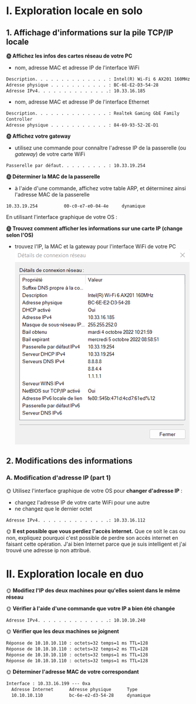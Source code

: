 # I. Exploration locale en solo
## 1. Affichage d'informations sur la pile TCP/IP locale
**🌞 Affichez les infos des cartes réseau de votre PC**
- nom, adresse MAC et adresse IP de l'interface WiFi
```
Description. . . . . . . . . . . . . . : Intel(R) Wi-Fi 6 AX201 160MHz
Adresse physique . . . . . . . . . . . : BC-6E-E2-D3-54-28
Adresse IPv4. . . . . . . . . . . . . .: 10.33.16.185
```
- nom, adresse MAC et adresse IP de l'interface Ethernet
```
Description. . . . . . . . . . . . . . : Realtek Gaming GbE Family Controller
Adresse physique . . . . . . . . . . . : 84-69-93-52-2E-D1
```
**🌞 Affichez votre gateway**

- utilisez une commande pour connaître l'adresse IP de la passerelle (ou *gateway*) de votre carte WiFi
```
Passerelle par défaut. . . . . . . . . : 10.33.19.254
```
**🌞 Déterminer la MAC de la passerelle**

- à l'aide d'une commande, affichez votre table ARP, et déterminez ainsi l'adresse MAC de la passerelle
```
10.33.19.254          00-c0-e7-e0-04-4e     dynamique
```
En utilisant l'interface graphique de votre OS :  

**🌞 Trouvez comment afficher les informations sur une carte IP (change selon l'OS)**

- trouvez l'IP, la MAC et la gateway pour l'interface WiFi de votre PC
![Details](./pics/DetailsWindows.png)

## 2. Modifications des informations
### A. Modification d'adresse IP (part 1)
🌞 Utilisez l'interface graphique de votre OS pour **changer d'adresse IP** :
- changez l'adresse IP de votre carte WiFi pour une autre
- ne changez que le dernier octet
```
Adresse IPv4. . . . . . . . . . . . . .: 10.33.16.112
```
🌞 **Il est possible que vous perdiez l'accès internet.** Que ce soit le cas ou non, expliquez pourquoi c'est possible de perdre son accès internet en faisant cette opération.
J'ai bien Internet parce que je suis intelligent et j'ai trouvé une adresse ip non attribué.

# II. Exploration locale en duo

🌞 **Modifiez l'IP des deux machines pour qu'elles soient dans le même réseau**

🌞 **Vérifier à l'aide d'une commande que votre IP a bien été changée**
```
Adresse IPv4. . . . . . . . . . . . . .: 10.10.10.240
```

🌞 **Vérifier que les deux machines se joignent**
```Envoi d’une requête 'Ping'  10.10.10.240 avec 32 octets de données :
Réponse de 10.10.10.110 : octets=32 temps=1 ms TTL=128
Réponse de 10.10.10.110 : octets=32 temps=2 ms TTL=128
Réponse de 10.10.10.110 : octets=32 temps=1 ms TTL=128
Réponse de 10.10.10.110 : octets=32 temps=1 ms TTL=128
```
🌞 **Déterminer l'adresse MAC de votre correspondant**
```
Interface : 10.33.16.199 --- 0xa
  Adresse Internet      Adresse physique      Type
  10.10.10.110          bc-6e-e2-d3-54-28     dynamique
```

